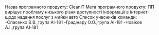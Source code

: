 Назва програмного продукту: CleanIT
Мета програмного продукту: ПП вирішує проблему низького рівня доступності інформації в інтернеті щодо надання послуг з мийки авто
Список учасників команди: 
-Спасенко В.В.,група  AI-181
-Градінару О.О.,група  AI-181
-Новіков А.І.,група  AI-181
